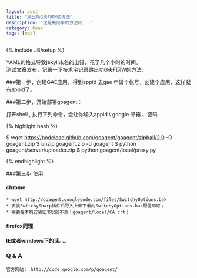 ```yaml
---
layout: post
title: "跳出功G夫F网W的方法"
description: "这是最简单的方法吗..."
category: Geek 
tags: [mac]
---
```

{% include JB/setup %}

YAML的格式导致jekyll未名的出错，花了几个小时的时间。    
测试文章发布，记录一下技术宅记录跳出功G夫F网W的方法:


###第一步，创建GAE应用，得到appid
去gae 申请个帐号，创建个应用，这样就有appid了。


###第二步，开始部署goagent：

打开shell , 执行下列命令，会让你输入appid \ google 邮箱 、密码

{% highlight bash %}

   $ wget https://nodeload.github.com/goagent/goagent/zipball/2.0 -O goagent.zip
   $ unzip goagent.zip -d goagent
   $ python goagent/server/uploader.zip 
   $ python goagent/local/proxy.py 


{% endhighlight %}


###第三步 使用

#### chrome 
    * wget http://goagent.googlecode.com/files/SwitchyOptions.bak
    * 安装SwitchySharp插件后导入上面下载的SwitchyOptions.bak配置即可；
    * 需要在本机安装证书以防不测：goagent/local/CA.crt；

#### firefox同理
#### IE或者windows下的话。。。

### Q & A
    官方网站： http://code.google.com/p/goagent/
    

